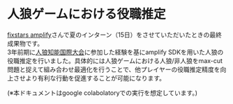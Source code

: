 # 人狼ゲームにおける役職推定
[fixstars amplify](https://amplify.fixstars.com/ja/)さんで夏のインターン（15日）をさせていただいたときの最終成果物です。  
3年前期に[人狼知能国際大会](http://aiwolf.org/4th-international-aiwolf-contest)に参加した経験を基にamplify SDKを用いた人狼の役職推定を行いました。具体的には人狼ゲームにおける人狼/非人狼をmax-cut問題と捉えて組み合わせ最適化を行うことで、他プレイヤーの役職推定精度を向上させより有利な行動を促進することが可能になります。 


(※本ドキュメントはgoogle colabolatoryでの実行を想定しています。)
